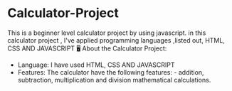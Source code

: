 # Calculator-Project
This is a beginner level calculator project by using javascript.
 in this calculator project , I've applied programming languages ,listed out, HTML, CSS AND JAVASCRIPT
🖥️ About the Calculator Project:
- Language: I have used HTML, CSS AND JAVASCRIPT
- Features: The calculator have the following features:
            - addition, subtraction, multiplication and division mathematical calculations.
